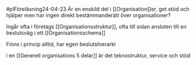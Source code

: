 #plFöreläsning24-04-23
Är en enskild del i [[Organisation]]er, get stöd och hjälper men har ingen direkt bestämmanderätt över organisationer?

Ingår ofta i företags [[Organisationsstruktur]], ofta till sidan ansluten till en beslutsväg i ett [[Organisationsschema]]

Finns i princip alltid, har egen beslutshierarki

i en [[Generell organisations 5 delar]] är det teknostruktur, service och stöd

